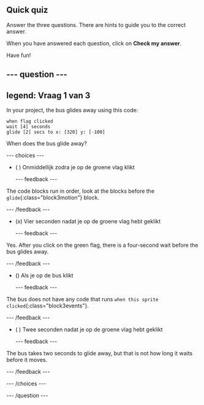 ## Quick quiz

Answer the three questions. There are hints to guide you to the correct answer.

When you have answered each question, click on **Check my answer**.

Have fun!

--- question ---
---
legend: Vraag 1 van 3
---

In your project, the bus glides away using this code:

```blocks3
when flag clicked 
wait [4] seconds
glide [2] secs to x: [320] y: [-100]
```

When does the bus glide away?

--- choices ---

- ( ) Onmiddellijk zodra je op de groene vlag klikt

  --- feedback ---

The code blocks run in order, look at the blocks before the `glide`{:class="block3motion"} block.

  --- /feedback ---

- (x) Vier seconden nadat je op de groene vlag hebt geklikt

  --- feedback ---

Yes. After you click on the green flag, there is a four-second wait before the bus glides away.

  --- /feedback ---

- () Als je op de bus klikt

  --- feedback ---

The bus does not have any code that runs `when this sprite clicked`{:class="block3events"}.

  --- /feedback ---

- ( ) Twee seconden nadat je op de groene vlag hebt geklikt

  --- feedback ---

The bus takes two seconds to glide away, but that is not how long it waits before it moves.

  --- /feedback ---

--- /choices ---

--- /question ---
